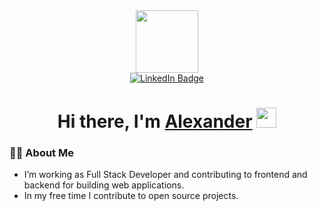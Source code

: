 <div id="header" align="center">
  <img src="https://media.giphy.com/media/M9gbBd9nbDrOTu1Mqx/giphy.gif" width="100"/>
</div>

<div id="badges" align="center">
  <a href="https://t.me/alexandert_dev">
    <img src="https://img.shields.io/badge/Telegram-blue?logo=telegram&logoColor=white" alt="LinkedIn Badge"/>
  </a>
</div>

<h1 align="center">
  Hi there, I'm <a href="#" target="_blank">Alexander</a> 
  <img src="https://github.com/blackcater/blackcater/raw/main/images/Hi.gif" height="32"/>
</h1>

### :woman_technologist: About Me

- I’m working as Full Stack Developer and contributing to frontend and backend for building web applications.
- In my free time I contribute to open source projects.
